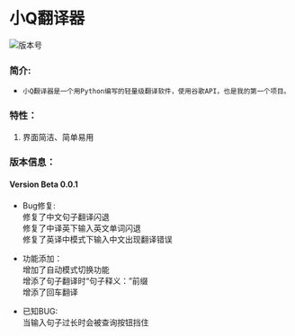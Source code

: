 # 小Q翻译器
![版本号](https://img.shields.io/badge/Version-Beta--0.0.1-blue)    
### 简介:
* `小Q翻译器是一个用Python编写的轻量级翻译软件，使用谷歌API，也是我的第一个项目。`

### 特性：
1. 界面简洁、简单易用
### 版本信息：
####  Version Beta 0.0.1
  *  Bug修复:  
    修复了中文句子翻译闪退  
    修复了中译英下输入英文单词闪退  
    修复了英译中模式下输入中文出现翻译错误  

  *  功能添加：  
    增加了自动模式切换功能  
    增添了句子翻译时“句子释义：”前缀  
    增添了回车翻译  

  *  已知BUG:  
    当输入句子过长时会被查询按钮挡住  
